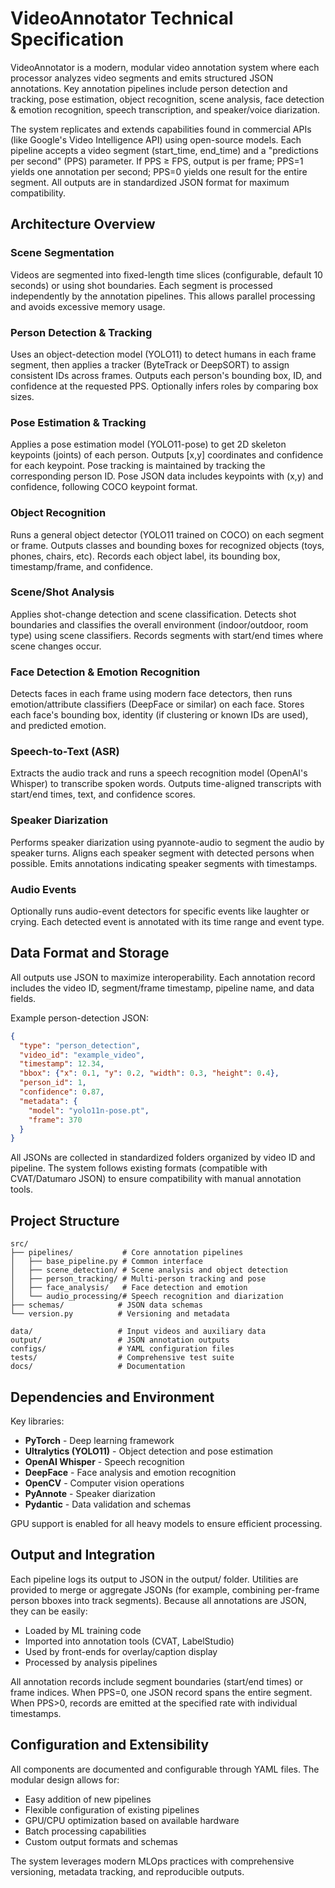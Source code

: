 # VideoAnnotator Technical Specification

VideoAnnotator is a modern, modular video annotation system where each processor analyzes video segments and emits structured JSON annotations. Key annotation pipelines include person detection and tracking, pose estimation, object recognition, scene analysis, face detection & emotion recognition, speech transcription, and speaker/voice diarization.

The system replicates and extends capabilities found in commercial APIs (like Google's Video Intelligence API) using open-source models. Each pipeline accepts a video segment (start_time, end_time) and a "predictions per second" (PPS) parameter. If PPS ≥ FPS, output is per frame; PPS=1 yields one annotation per second; PPS=0 yields one result for the entire segment. All outputs are in standardized JSON format for maximum compatibility.

## Architecture Overview

### Scene Segmentation
Videos are segmented into fixed-length time slices (configurable, default 10 seconds) or using shot boundaries. Each segment is processed independently by the annotation pipelines. This allows parallel processing and avoids excessive memory usage.

### Person Detection & Tracking
Uses an object-detection model (YOLO11) to detect humans in each frame segment, then applies a tracker (ByteTrack or DeepSORT) to assign consistent IDs across frames. Outputs each person's bounding box, ID, and confidence at the requested PPS. Optionally infers roles by comparing box sizes.

### Pose Estimation & Tracking
Applies a pose estimation model (YOLO11-pose) to get 2D skeleton keypoints (joints) of each person. Outputs [x,y] coordinates and confidence for each keypoint. Pose tracking is maintained by tracking the corresponding person ID. Pose JSON data includes keypoints with (x,y) and confidence, following COCO keypoint format.

### Object Recognition
Runs a general object detector (YOLO11 trained on COCO) on each segment or frame. Outputs classes and bounding boxes for recognized objects (toys, phones, chairs, etc). Records each object label, its bounding box, timestamp/frame, and confidence.

### Scene/Shot Analysis
Applies shot-change detection and scene classification. Detects shot boundaries and classifies the overall environment (indoor/outdoor, room type) using scene classifiers. Records segments with start/end times where scene changes occur.

### Face Detection & Emotion Recognition
Detects faces in each frame using modern face detectors, then runs emotion/attribute classifiers (DeepFace or similar) on each face. Stores each face's bounding box, identity (if clustering or known IDs are used), and predicted emotion.

### Speech-to-Text (ASR)
Extracts the audio track and runs a speech recognition model (OpenAI's Whisper) to transcribe spoken words. Outputs time-aligned transcripts with start/end times, text, and confidence scores.

### Speaker Diarization
Performs speaker diarization using pyannote-audio to segment the audio by speaker turns. Aligns each speaker segment with detected persons when possible. Emits annotations indicating speaker segments with timestamps.

### Audio Events
Optionally runs audio-event detectors for specific events like laughter or crying. Each detected event is annotated with its time range and event type.

## Data Format and Storage

All outputs use JSON to maximize interoperability. Each annotation record includes the video ID, segment/frame timestamp, pipeline name, and data fields. 

Example person-detection JSON:
```json
{
  "type": "person_detection",
  "video_id": "example_video",
  "timestamp": 12.34,
  "bbox": {"x": 0.1, "y": 0.2, "width": 0.3, "height": 0.4},
  "person_id": 1,
  "confidence": 0.87,
  "metadata": {
    "model": "yolo11n-pose.pt",
    "frame": 370
  }
}
```

All JSONs are collected in standardized folders organized by video ID and pipeline. The system follows existing formats (compatible with CVAT/Datumaro JSON) to ensure compatibility with manual annotation tools.

## Project Structure

```
src/
├── pipelines/           # Core annotation pipelines
│   ├── base_pipeline.py # Common interface
│   ├── scene_detection/ # Scene analysis and object detection  
│   ├── person_tracking/ # Multi-person tracking and pose
│   ├── face_analysis/   # Face detection and emotion
│   └── audio_processing/# Speech recognition and diarization
├── schemas/            # JSON data schemas
└── version.py          # Versioning and metadata

data/                   # Input videos and auxiliary data
output/                 # JSON annotation outputs
configs/                # YAML configuration files
tests/                  # Comprehensive test suite
docs/                   # Documentation
```

## Dependencies and Environment

Key libraries:
- **PyTorch** - Deep learning framework
- **Ultralytics (YOLO11)** - Object detection and pose estimation
- **OpenAI Whisper** - Speech recognition
- **DeepFace** - Face analysis and emotion recognition
- **OpenCV** - Computer vision operations
- **PyAnnote** - Speaker diarization
- **Pydantic** - Data validation and schemas

GPU support is enabled for all heavy models to ensure efficient processing.

## Output and Integration

Each pipeline logs its output to JSON in the output/ folder. Utilities are provided to merge or aggregate JSONs (for example, combining per-frame person bboxes into track segments). Because all annotations are JSON, they can be easily:

- Loaded by ML training code
- Imported into annotation tools (CVAT, LabelStudio)
- Used by front-ends for overlay/caption display
- Processed by analysis pipelines

All annotation records include segment boundaries (start/end times) or frame indices. When PPS=0, one JSON record spans the entire segment. When PPS>0, records are emitted at the specified rate with individual timestamps.

## Configuration and Extensibility

All components are documented and configurable through YAML files. The modular design allows for:

- Easy addition of new pipelines
- Flexible configuration of existing pipelines
- GPU/CPU optimization based on available hardware
- Batch processing capabilities
- Custom output formats and schemas

The system leverages modern MLOps practices with comprehensive versioning, metadata tracking, and reproducible outputs.
